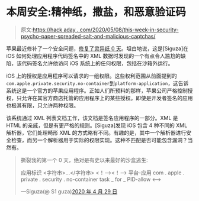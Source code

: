 # 本周安全:精神纸，撒盐，和恶意验证码

> 原文:[https://hack aday . com/2020/05/08/this-week-in-security-psycho-paper-spreaded-salt-and-malicious-captchas/](https://hackaday.com/2020/05/08/this-week-in-security-psychic-paper-spilled-salt-and-malicious-captchas/)

苹果最近修补了一个安全问题，[修复了灵异纸 0 天](https://siguza.github.io/psychicpaper/)。坦白地说，这是[Siguza]在 iOS 如何处理应用程序代码签名中的 XML 数据时发现的一个有点令人尴尬的缺陷，该代码签名允许他访问 iOS 系统上的任何权限，包括在沙箱外运行。

iOS 上的授权是应用程序可以请求的一组权限。这些权利范围从前面提到的`com.apple.private.security.no-container`到`platform-application`，这告诉系统这是一个官方的苹果应用程序。正如人们所预料的那样，苹果公司严格控制授权，只允许在其官方商店托管的应用程序上的某些授权。即使是开发者签名的应用也极其有限，只允许两种权限。

该系统通过 XML 列表文档工作，该文档是签名应用程序的一部分。XML 是 HTML 的亲戚，但是有更严格的规则。[Siguza]发现 iOS 包含 4 种不同的 XML 解析器，它们处理畸形 XML 的方式略有不同。有趣的是，其中一个解析器进行安全检查，而另一个解析器用于实际的权限实现。这种不匹配是否可能包含漏洞？当然有。

> 撕裂我的第一个 0 天，绝对是有史以来最好的沙盒逃生:
> 
> <key>应用标识</key>
> <字符串>…</字符串>
> <！——><！–>
> <key>平台-应用</key>
> <true/>
> <key>com . apple . private . security . no-container</key>
> <true/>
> <key>task _ for _ PID-allow</key>
> <true/>
> <––>
> 
> —Siguza(@ S1 guza)[2020 年 4 月 29 日](https://twitter.com/s1guza/status/1255641164885131268?ref_src=twsrc%5Etfw)